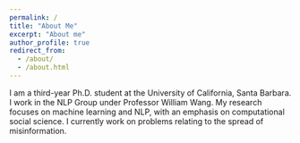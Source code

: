 ```yaml
---
permalink: /
title: "About Me"
excerpt: "About me"
author_profile: true
redirect_from: 
  - /about/
  - /about.html
---
```


I am a third-year Ph.D. student at the University of California, Santa Barbara. I work in the NLP Group under Professor William Wang. My research focuses on machine learning and NLP, with an emphasis on computational social science. I currently work on problems relating to the spread of misinformation.


